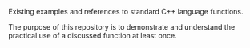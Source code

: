 Existing examples and references to standard C++ language functions.

The purpose of this repository is to demonstrate and understand the practical use of a discussed function at least once.